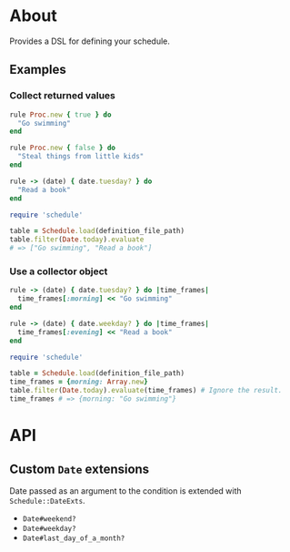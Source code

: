 # About

Provides a DSL for defining your schedule.

## Examples

### Collect returned values

```ruby
rule Proc.new { true } do
  "Go swimming"
end

rule Proc.new { false } do
  "Steal things from little kids"
end

rule -> (date) { date.tuesday? } do
  "Read a book"
end
```

```ruby
require 'schedule'

table = Schedule.load(definition_file_path)
table.filter(Date.today).evaluate
# => ["Go swimming", "Read a book"]
```

### Use a collector object

```ruby
rule -> (date) { date.tuesday? } do |time_frames|
  time_frames[:morning] << "Go swimming"
end

rule -> (date) { date.weekday? } do |time_frames|
  time_frames[:evening] << "Read a book"
end
```

```ruby
require 'schedule'

table = Schedule.load(definition_file_path)
time_frames = {morning: Array.new}
table.filter(Date.today).evaluate(time_frames) # Ignore the result.
time_frames # => {morning: "Go swimming"}
```

# API

## Custom `Date` extensions

Date passed as an argument to the condition is extended with `Schedule::DateExts`.

- `Date#weekend?`
- `Date#weekday?`
- `Date#last_day_of_a_month?`
